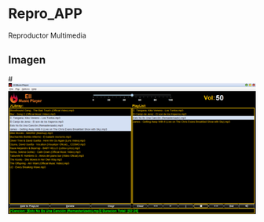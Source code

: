 # Repro_APP
Reproductor Multimedia
## Imagen
#![](https://github.com/giramos/Repro_APP/blob/main/Practica8Basic/src/img/repro.png)
